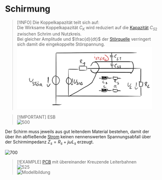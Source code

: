 # Schirmung

>[!INFO] Die Koppelkapazität teilt sich auf:  
>Die Wirksame Koppelkapazität $C_{K}$ wird reduziert auf die [Kapazität](../Elektrotechnik/Kapazität.md) $C_{S2}$ zwischen Schrim und Nutzkreis.  
>Bei gleicher Amplitude und $\frac{d}{dt}$ der [Störquelle](Störquelle.md) verringert sich damit die eingekoppelte Störspannung.  
>![Pasted image 20230316091847](assets/Schirmung.png)

> [!IMPORTANT] ESB  
> ![500](assets/Pasted%20image%2020230316091915.png)

Der Schirm muss jeweils aus gut leitendem Material bestehen, damit der über ihn abfließende [Strom](../Elektrotechnik/elektrischer%20Strom.md) keinen nennenswerten Spannungsabfall über der Schirmimpedanz $Z_{s} = R_{s}+j\omega L_{s}$ erzeugt.

![700](assets/SchirmLeiterbahn.png)

> [!EXAMPLE] [PCB](PCB-Layout.md) mit übereinander Kreuzende Leiterbahnen  
> ![525](assets/kap_kopplung_bsp1.png)  
> ![Modellbildung](assets/Modellbildung.png)